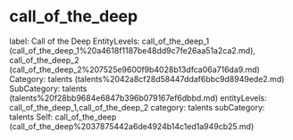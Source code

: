 # call_of_the_deep

label: Call of the Deep
EntityLevels: call_of_the_deep_1 (call_of_the_deep_1%20a4618f1187be48dd9c7fe26aa51a2ca2.md), call_of_the_deep_2 (call_of_the_deep_2%207525e9600f9b4028b13dfca06a716da9.md)
Category: talents (talents%2042a8cf28d58447ddaf6bbc9d8949ede2.md)
SubCategory: talents (talents%20f28bb9684e6847b396b079167ef6dbbd.md)
entityLevels: call_of_the_deep_1,call_of_the_deep_2
category: talents
subCategory: talents
Self: call_of_the_deep (call_of_the_deep%2037875442a6de4924b14c1ed1a949cb25.md)

[](Untitled%20df33a0dfa6064df0bc24930b202c8d0d.md)